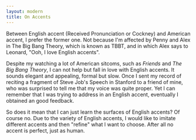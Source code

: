 ```yaml
---
layout: modern
title: On Accents
---
```


Between English accent (Received Pronunciation or Cockney) and American accent, I prefer the former one. Not because I'm affected by Penny and Alex in The Big Bang Theory, which is known as TBBT, and in which Alex says to Leonard, "Ooh, I love English accents".

Despite my watching a lot of American sitcoms, such as *Friends* and *The Big Bang Theory*, I can not help but fall in love with English accents. It sounds elegant and appealing, formal but slow. Once I sent my record of reciting a fragment of Steve Job's Speech in Stanford to a friend of mine, who was surprised to tell me that my voice was quite proper. Yet I can remember that I was trying to address in an English accent, eventually I obtained an good feedback.

So does it mean that I can just learn the surfaces of English accents? Of course no. Due to the variety of English accents, I would like to imitate different accents and then "refine" what I want to choose. After all no accent is perfect, just as human.